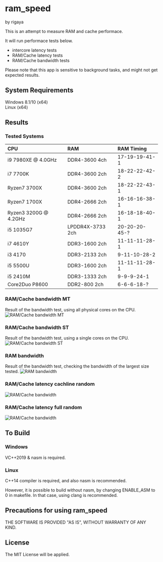 
# ram_speed
by rigaya

This is an attempt to measure RAM and cache performace.

It will run performace tests below.
- intercore latency tests
- RAM/Cache latency tests
- RAM/Cache bandwidth tests 

Please note that this app is sensitive to background tasks, and might not get expected results.

## System Requirements
Windows 8.1/10 (x64)  
Linux (x64)  

## Results
### Tested Systems
| CPU                   | RAM              | RAM Timing    |
|:---                   |:---              |:---           |
| i9 7980XE @ 4.0GHz    | DDR4-3600 4ch    | 17-19-19-41-1 |
| i7 7700K              | DDR4-3600 2ch    | 18-22-22-42-2 |
| Ryzen7 3700X          | DDR4-3600 2ch    | 18-22-22-43-1 |
| Ryzen7 1700X          | DDR4-2666 2ch    | 16-16-16-38-1 | 
| Ryzen3 3200G @ 4.2GHz | DDR4-2666 2ch    | 16-18-18-40-1 |
| i5 1035G7             | LPDDR4X-3733 2ch | 20-20-20-45-? |
| i7 4610Y              | DDR3-1600 2ch    | 11-11-11-28-1 |
| i3 4170               | DDR3-2133 2ch    |  9-11-10-28-2 |
| i5 5500U              | DDR3-1600 2ch    | 11-11-11-28-1 |
| i5 2410M              | DDR3-1333 2ch    |  9-9-9-24-1   |
| Core2Duo P8600        | DDR2-800 2ch     |  6-6-6-18-?   |

### RAM/Cache bandwidth MT
Result of the bandwidth test, using all physical cores on the CPU.
![RAM/Cache bandwidth MT](results/ram_cache_bandwidth_MT.png) 

### RAM/Cache bandwidth ST
Result of the bandwidth test, using a single cores on the CPU.
![RAM/Cache bandwidth ST](results/ram_cache_bandwidth_ST.png) 

### RAM bandwidth
Result of the bandwidth test, checking the bandwidth of the largest size tested.
![RAM bandwidth](results/ram_bandwidth.png) 

### RAM/Cache latency cachline random
![RAM/Cache bandwidth](results/ram_cache_latency_cacheline_random.png) 

### RAM/Cache latency full random
![RAM/Cache bandwidth](results/ram_cache_latency_full_random.png)

## To Build
### Windows
VC++2019 & nasm is required.

### Linux
C++14 compiler is required, and also nasm is recommended.  

However, it is possible to build without nasm, by changing ENABLE_ASM to 0 in makefile. In that case, using clang is recommended. 

## Precautions for using ram_speed
THE SOFTWARE IS PROVIDED "AS IS", WITHOUT WARRANTY OF ANY KIND.  

## License
The MIT License will be applied. 